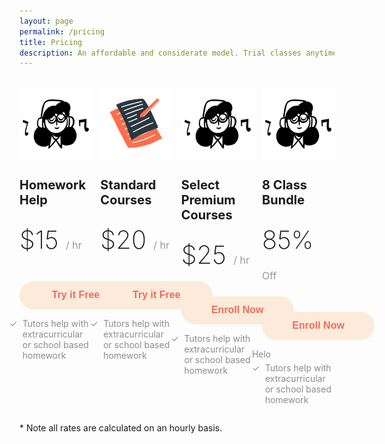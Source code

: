 ```yaml
---
layout: page
permalink: /pricing
title: Pricing
description: An affordable and considerate model. Trial classes anytime.
---
```


<br>
<div id='pricing'>
    <div>
        <img src='./assets/pricing-p.png'>
        <h2>Homework Help</h2>
        <h1>$15 <span> / hr</span></h1>
        <button>Try it Free</button>
        <ul>
            <li>Tutors help with extracurricular or school based homework</li>
        </ul>
    </div>
    <div>
        <img src='./assets/pricing-1.png'>
        <h2>Standard Courses</h2>
        <h1>$20 <span> / hr</span></h1>
        <button>Try it Free</button>
        <ul>
            <li>Tutors help with extracurricular or school based homework</li>
        </ul>
    </div>
    <div>
        <img src='./assets/pricing-p.png'>
        <h2>Select Premium Courses</h2>
        <h1>$25 <span> / hr</span></h1>
        <button>Enroll Now</button>
        <ul>
            <li>Tutors help with extracurricular or school based homework</li>
        </ul>
    </div>
    <div>
        <img src='./assets/pricing-p.png'>
        <h2>8 Class Bundle</h2>
        <h1>85% <span>Off</span></h1>
        <button>Enroll Now</button>
        <ul>
            <p>Helo</p>
            <li>Tutors help with extracurricular or school based homework</li>
        </ul>
    </div>
</div>

\* Note all rates are calculated on an hourly basis.



<style>
    #pricing {
        display:flex;
        justify-content:space-between;
    }
    #pricing div{
        display:flex;
        flex-direction:column;
        width: 23%;
    }

    #pricing div img{
        width:120px;
    }
    #pricing div h2{
        font-size:15pt;
    }
    #pricing div h1{
        font-size:30pt;
        font-weight:200;
        margin-top:10px;
    }
    #pricing div span{
        font-size:12pt;
        font-weight:400;
        color:rgba(0,0,0,0.4);
    }
    #pricing div ul{
        list-style: none;
        margin-left:-40px;
    }
    #pricing p{
        color:rgba(0,0,0,0.45);
        margin:0px;
        margin-bottom:5px;
    }
    #pricing div li{
        color:rgba(0,0,0,0.45);
        position: relative;
        padding-left: 1.5em;
    }
     #pricing div li:before{
        content: '✓';
        position: absolute;
        left: 0;  /* place the SVG at the start of the padding */
        width: 1em;
        height: 1em;
    }

    #pricing div button{
        color:#ec6f5b;
        font-weight:bold;
        background-color:#fceada;
        border:none;
        font-size: 12pt;
        padding: 13.5px 10px;
        width:180px;
        border-radius: 50px;
        margin-top:15px;
        cursor:pointer;
    }


</style>